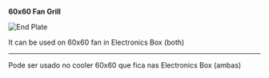 **60x60 Fan Grill**

![End Plate](https://github.com/nexposito/VoronLegacy/blob/main/Fan%20Grill/Capturar5.PNG)

It can be used on 60x60 fan in Electronics Box (both)
________________________________________________________________________________


Pode ser usado no cooler 60x60 que fica nas Electronics Box (ambas)
